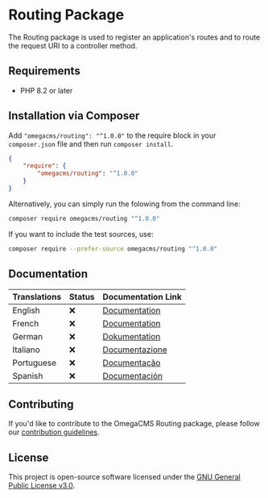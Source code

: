 # Routing Package

The Routing package is used to register an application's routes
and to route the request URI to a controller method.

## Requirements

* PHP 8.2 or later

## Installation via Composer

Add `"omegacms/routing": "^1.0.0"` to the require block in your `composer.json` file and then run `composer install`.

```json
{
    "require": {
        "omegacms/routing": "^1.0.0"
    }
}
```

Alternatively, you can simply run the folowing from the command line:

```sh
composer require omegacms/routing "^1.0.0"
```

If you want to include the test sources, use:

```sh
composer require --prefer-source omegacms/routing "^1.0.0"
```

## Documentation

| Translations  | Status | Documentation Link                 |
| ------------- | ------ | -----------------------------------|
| English       | ❌     | [Documentation](docs/en/index.md)  |
| French        | ❌     | [Documentation](docs/fr/index.md)  |
| German        | ❌     | [Dokumentation](docs/de/index.md)  |
| Italiano      | ❌     | [Documentazione](docs/it/index.md) |
| Portuguese    | ❌     | [Documentação](docs/pt/index.md)   |
| Spanish       | ❌     | [Documentación](docs/es/index.md)  |


## Contributing

If you'd like to contribute to the OmegaCMS Routing package, please follow our [contribution guidelines](CONTRIBUTING.md).

## License

This project is open-source software licensed under the [GNU General Public License v3.0](LICENSE).

